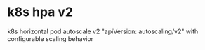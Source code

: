 # k8s hpa v2
k8s horizontal pod autoscale v2 "apiVersion: autoscaling/v2" with configurable scaling behavior 
